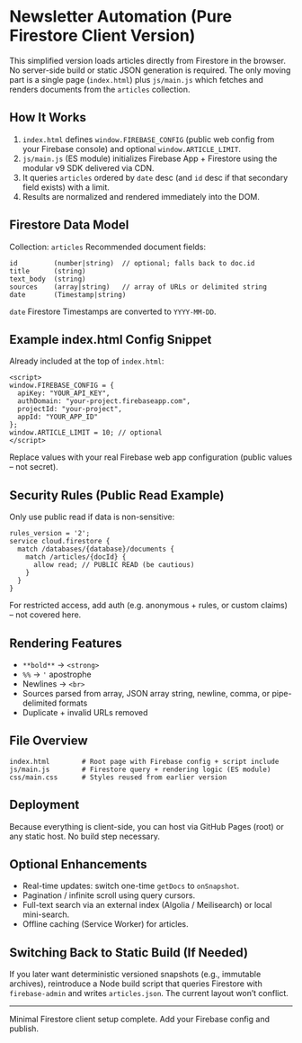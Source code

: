 # Newsletter Automation (Pure Firestore Client Version)

This simplified version loads articles directly from Firestore in the browser. No server-side build or static JSON generation is required. The only moving part is a single page (`index.html`) plus `js/main.js` which fetches and renders documents from the `articles` collection.

## How It Works
1. `index.html` defines `window.FIREBASE_CONFIG` (public web config from your Firebase console) and optional `window.ARTICLE_LIMIT`.
2. `js/main.js` (ES module) initializes Firebase App + Firestore using the modular v9 SDK delivered via CDN.
3. It queries `articles` ordered by `date` desc (and `id` desc if that secondary field exists) with a limit.
4. Results are normalized and rendered immediately into the DOM.

## Firestore Data Model
Collection: `articles`
Recommended document fields:
```
id         (number|string)  // optional; falls back to doc.id
title      (string)
text_body  (string)
sources    (array|string)   // array of URLs or delimited string
date       (Timestamp|string)
```
`date` Firestore Timestamps are converted to `YYYY-MM-DD`.

## Example index.html Config Snippet
Already included at the top of `index.html`:
```
<script>
window.FIREBASE_CONFIG = {
  apiKey: "YOUR_API_KEY",
  authDomain: "your-project.firebaseapp.com",
  projectId: "your-project",
  appId: "YOUR_APP_ID"
};
window.ARTICLE_LIMIT = 10; // optional
</script>
```
Replace values with your real Firebase web app configuration (public values – not secret).

## Security Rules (Public Read Example)
Only use public read if data is non-sensitive:
```
rules_version = '2';
service cloud.firestore {
  match /databases/{database}/documents {
    match /articles/{docId} {
      allow read; // PUBLIC READ (be cautious)
    }
  }
}
```
For restricted access, add auth (e.g. anonymous + rules, or custom claims) – not covered here.

## Rendering Features
- `**bold**` → `<strong>`
- `%%` → `'` apostrophe
- Newlines → `<br>`
- Sources parsed from array, JSON array string, newline, comma, or pipe-delimited formats
- Duplicate + invalid URLs removed

## File Overview
```
index.html        # Root page with Firebase config + script include
js/main.js        # Firestore query + rendering logic (ES module)
css/main.css      # Styles reused from earlier version
```

## Deployment
Because everything is client-side, you can host via GitHub Pages (root) or any static host. No build step necessary.

## Optional Enhancements
- Real-time updates: switch one-time `getDocs` to `onSnapshot`.
- Pagination / infinite scroll using query cursors.
- Full-text search via an external index (Algolia / Meilisearch) or local mini-search.
- Offline caching (Service Worker) for articles.

## Switching Back to Static Build (If Needed)
If you later want deterministic versioned snapshots (e.g., immutable archives), reintroduce a Node build script that queries Firestore with `firebase-admin` and writes `articles.json`. The current layout won’t conflict.

---
Minimal Firestore client setup complete. Add your Firebase config and publish.
